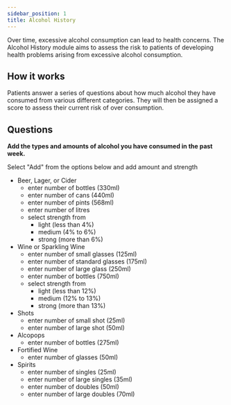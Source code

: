 ```yaml
---
sidebar_position: 1
title: Alcohol History
---
```


Over time, excessive alcohol consumption can lead to health concerns. The Alcohol History module aims to assess the risk to patients of developing health problems arising from excessive alcohol consumption.

## How it works

Patients answer a series of questions about how much alcohol they have consumed from various different categories. They will then be assigned a score to assess their current risk of over consumption.

## Questions

**Add the types and amounts of alcohol you have consumed in the past week.**

Select "Add" from the options below and add amount and strength

- Beer, Lager, or Cider
    - enter number of bottles (330ml)
    - enter number of cans (440ml)
    - enter number of pints (568ml)
    - enter number of litres
    - select strength from 
        - light (less than 4%)
        - medium (4% to 6%)
        - strong (more than 6%)
- Wine or Sparkling Wine
    - enter number of small glasses (125ml)
    - enter number of standard glasses (175ml)
    - enter number of large glass (250ml)
    - enter number of bottles (750ml)
    - select strength from 
        - light (less than 12%)
        - medium (12% to 13%)
        - strong (more than 13%)
- Shots
    - enter number of small shot (25ml)
    - enter number of large shot (50ml)
- Alcopops
    - enter number of bottles (275ml)
- Fortified Wine
    - enter number of glasses (50ml)
- Spirits
    - enter number of singles (25ml)
    - enter number of large singles (35ml)
    - enter number of doubles (50ml)
    - enter number of large doubles (70ml)
